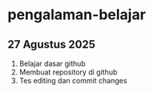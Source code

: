 # pengalaman-belajar
## 27 Agustus 2025  
1. Belajar dasar github
2. Membuat repository di github
3. Tes editing dan commit changes
